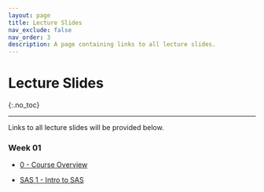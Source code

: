 ```yaml
---
layout: page
title: Lecture Slides
nav_exclude: false
nav_order: 3
description: A page containing links to all lecture slides.
---
```


# Lecture Slides
{:.no_toc}

---

Links to all lecture slides will be provided below. 

### Week 01

+ [0 - Course Overview](https://kgfitzgerald.github.io/stat-7500/assets/lecture_slides/0_course_overview.pptx)

+ [SAS 1 - Intro to SAS](https://kgfitzgerald.github.io/stat-7500/assets/lecture_slides/SAS1_intro_to_sas.pptx)



